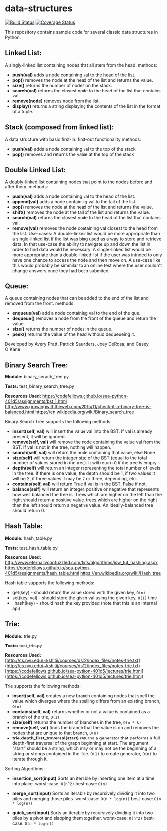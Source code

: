 # data-structures

[![Build Status](https://travis-ci.org/AveryPratt/data-structures.svg?branch=quick_sort)](https://travis-ci.org/AveryPratt/data-structures) [![Coverage Status](https://coveralls.io/repos/github/AveryPratt/data-structures/badge.svg?branch=quick_sort)](https://coveralls.io/github/AveryPratt/data-structures?branch=quick_sort)

This repository contains sample code for several classic data structures in Python.

## Linked List:
A singly-linked list containing nodes that all stem from the head.
methods:
- **push(val)**
    adds a node containing val to the head of the list.
- **pop()**
    removes the node at the head of the list and returns the value.
- **size()**
    returns the number of nodes on the stack.
- **search(val)**
    returns the closest node to the head of the list that contains val.
- **remove(node)**
    removes node from the list.
- **display()**
    returns a string displaying the contents of the list in the format of a tuple.

## Stack (composed from linked list):
A data structure with basic first-in: first-out functionality
methods:
- **push(val)**
    adds a node containing val to the top of the stack
- **pop()**
    removes and returns the value at the top of the stack

## Double Linked List:
A doubly-linked list containing nodes that point to the nodes before and after them.
methods:
- **push(val)**
    adds a node containing val to the head of the list.
- **append(val)**
    adds a node containing val to the tail of the list.
- **pop()**
    removes the node at the head of the list and returns the value.
- **shift()**
    removes the node at the tail of the list and returns the value.
- **search(val)**
    returns the closest node to the head of the list that contains val.
- **remove(val)**
    removes the node containing val closest to the head from the list.
  Use-cases:
      A double-linked list would be more appropriate than a single-linked list if the list was bing used
    as a way to store and retrieve data. In that use-case the abiliry to navigate up and down the list in order to find data would be necessary. A single-linked list would be more appropriate than a double-linked list if the user was intnded to only have one chance to access the node and then move on. A use-case like this would probably be simmilar to an online test where the user couldn't change answers once they had been submited.

## Queue:
A queue containing nodes that can be added to the end of the list and removed from the front.
methods:
- **enqueue(val)**
    add a node containing val to the end of the que.
- **dequeue()**
    removes a node from the front of the queue and return the value.
- **size()**
    returns the number of nodes in the queue.
- **peek()**
    returns the value of the head withoud dequeueing it.

Developed by Avery Pratt, Patrick Saunders, Joey DeRosa, and Casey O'Kane


## Binary Search Tree:

**Module:** binary_serach_tree.py

**Tests:** test_binary_search_tree.py

**Resources Used:** 
https://codefellows.github.io/sea-python-401d5/assignments/bst_1.html
http://www.growingwiththeweb.com/2015/11/check-if-a-binary-tree-is-balanced.html
https://en.wikipedia.org/wiki/Binary_search_tree

Binary Search Tree supports the following methods:

- **insert(self, val)** 
    will insert the value val into the BST. If val is already present, it will be ignored.
- **remove(self, val)** 
    will remove the node containing the value val from the BST. If val is not in the tree, nothing will happen.
- **search(self, val)**
    will return the node containing that value, else None
- **size(self)**
    will return the integer size of the BST (equal to the total number of values stored in the tree). It will return 0 if the tree is empty.
- **depth(self)**
    will return an integer representing the total number of levels in the tree. If there is one value, the depth should be 1, if two values it will be 2, if three values it may be 2 or three, depending, etc.
- **contains(self, val)**
    will return True if val is in the BST, False if not.
- **balance(self)**
    will return an integer, positive or negative that represents how well balanced the tree is. Trees which are higher on the left than the right should return a positive value, trees which are higher on the right than the left should return a negative value. An ideally-balanced tree should return 0.


## Hash Table:

**Module:** hash_table.py

**Tests:** test_hash_table.py

**Resources Used:** 
http://www.eternallyconfuzzled.com/tuts/algorithms/jsw_tut_hashing.aspx
https://codefellows.github.io/sea-python-401d5/assignments/hash_table.html
https://en.wikipedia.org/wiki/Hash_tree

Hash table supports the following methods:

- get(key) - should return the value stored with the given key, `O(n)`
- set(key, val) - should store the given val using the given key, `O(1)` time
- _hash(key) - should hash the key provided (note that this is an internal api)


## Trie:

**Module:** trie.py

**Tests:** test_trie.py

**Resources Used:** 
[http://cs.nyu.edu/~kshitij/courses/ds12/index_files/notes-trie.txt](http://cs.nyu.edu/~kshitij/courses/ds12/index_files/notes-trie.txt)
[https://codefellows.github.io/sea-python-401d5/lectures/trie.html](https://codefellows.github.io/sea-python-401d5/lectures/trie.html)

Trie supports the following methods:

- **insert(self, val)**
  creates a new branch containing nodes that spell the value which diverges where the spelling differs from an existing branch, `O(n)`
- **contains(self, val)**
  returns whether or not a value is contained as a branch of the trie, `O(1)`
- **size(self)**
  returns the number of branches in the tree, `O(n * k)`
- **remove(self, val)**
  finds the branch that the value is on and removes the nodes that are unique to that branch, `O(n)`
- **trie.depth_first_traversal(start)**
  returns a generator that performs a full depth-first traversal of the graph beginning at start. The argument “start” should be a string, which may or may not be the beginning of a string or strings contained in the Trie. `O(1)` to create generator, `O(n)` to iterate through it.

Sorting Algorithms:

- **insertion_sort(input)**
  Sorts an iterable by inserting one item at a time into place. worst-case: `O(n^2)` best-case: `O(n)`

- **merge_sort(input)**
  Sorts an iterable by recursively dividing it into two piles and merging those piles. worst-case: `O(n * log(n))` best-case: `O(n * log(n))`

- **quick_sort(input)**
  Sorts an iterable by recursively dividing it into two piles by a pivot and slapping them together. worst-case: `O(n^2)` best-case: `O(n * log(n))`

